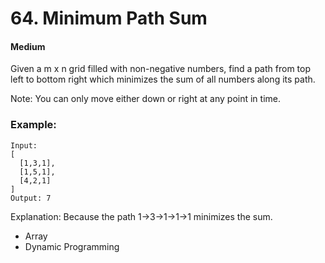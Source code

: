 # 64. Minimum Path Sum
#### Medium

Given a m x n grid filled with non-negative numbers, find a path from top left to bottom right which minimizes the sum of all numbers along its path.

Note: You can only move either down or right at any point in time.

### Example:

```
Input:
[
  [1,3,1],
  [1,5,1],
  [4,2,1]
]
Output: 7
```
Explanation: Because the path 1→3→1→1→1 minimizes the sum.


* Array
* Dynamic Programming